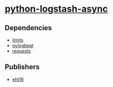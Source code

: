# [python-logstash-async](https://pypi.org/project/python-logstash-async)

## Dependencies
- [limits](packages/l/limits.md)
- [pylogbeat](packages/p/pylogbeat.md)
- [requests](packages/r/requests.md)



## Publishers
- [eht16](https://pypi.org/user/eht16)

